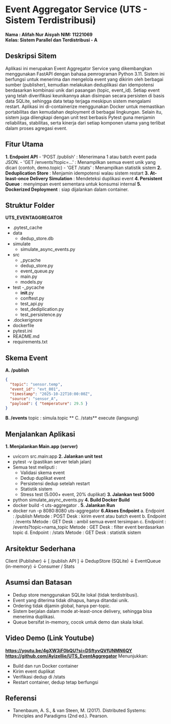 # Event Aggregator Service (UTS - Sistem Terdistribusi)


**Nama : Alifah Nur Aisyah**
**NIM: 11221069**  
**Kelas: Sistem Parallel dan Terdistribusi - A**

## Deskripsi Sitem
Aplikasi ini merupakan Event Aggregator Service yang dikembangkan menggunakan FastAPI dengan bahasa pemrograman Python 3.11. Sistem ini berfungsi untuk menerima dan mengelola event yang dikirim oleh berbagai sumber (publisher), kemudian melakukan deduplikasi dan idempotensi berdasarkan kombinasi unik dari pasangan (topic, event_id). Setiap event yang telah diverifikasi keunikannya akan disimpan secara persisten di basis data SQLite, sehingga data tetap terjaga meskipun sistem mengalami restart. Aplikasi ini di-containerize menggunakan Docker untuk memastikan portabilitas dan kemudahan deployment di berbagai lingkungan. Selain itu, sistem juga dilengkapi dengan unit test berbasis Pytest guna menjamin reliabilitas, stabilitas, serta kinerja dari setiap komponen utama yang terlibat dalam proses agregasi event.


## Fitur Utama 
**1. Endpoint API**
    - 'POST /publish' : Menerimana 1 atau batch event pada JSON.
    - 'GET /envents?topic=...' : Menampilkan semua event unik yang dicari (contoh, demo.topic)
    - 'GET /stats' : Menampilkan statistik sistem 
**2. Deduplication Store** : Menjamin idempotensi walau sistem restart
**3. At-least-once Delivery Simulation** : Mendeteksi duplikasi event
**4. Persistent Queue** :  menyimpan event sementara untuk konsumsi internal
**5. Dockerized Deployment** : siap dijalankan dalam container.


## Struktur Folder 
**UTS_EVENTAGGREGATOR**
- .pytest_cache
- data
    - dedup_store.db 
- simulate
    - simulate_async_events.py
- src
    - _pycache
    - dedup_store.py
    - event_queue.py
    - main.py
    - models.py
- test
    -_pycache 
    - __init__.py
    - conftest.py
    - test_api.py
    - test_dediplication.py
    - test_persistence.py
- .dockerignore
- dockerfile
- pytest.ini
- README.md
- requirements.txt


## Skema Event
**A. /publish**
```json
{
  "topic": "sensor.temp",
  "event_id": "evt_001",
  "timestamp": "2025-10-22T10:00:00Z",
  "source": "sensor_A",
  "payload": { "temperature": 29.5 }
}
```
**B. /events**
topic : simula.topic
** C. /stats**
execute (langsung)


## Menjalankan Aplikasi
**1. Menjalankan Main.app (server)**
- uvicorn src.main:app
**2. Jalankan unit test**
- pytest -v (pastikan server telah jalan)
- Semua test meliputi : 
    - Validasi skema event
    - Dedup duplikat event
    - Persistensi dedup setelah restart
    - Statistik sistem
    - Stress test (5.000+ event, 20% duplikat)
**3. Jalankan test 5000**
- python simulate_async_events.py 
**4. Build Docker Build**
- docker build -t uts-aggregator .
**5. Jalankan Run**
- docker run -p 8080:8080 uts-aggregator
**6.Akses Endpoint**
a. Endpoint : /publish
    Metode : POST
    Desk : kirim event atau batch event
b. Endpoint : /events
    Metode : GET
    Desk :  ambil semua event tersimpan
c. Endpoint : /events?topic=nama_topic
    Metode : GET
    Desk : filter event berdasarkan topic
d. Endpoint :  /stats
    Metode : GET
    Desk : statistik sistem


## Arsitektur Sederhana
Client (Publisher)
   ↓
[ /publish API ]
   ↓
DedupStore (SQLite)
   ↓
EventQueue (in-memory)
   ↓
Consumer / Stats

## Asumsi dan Batasan
- Dedup store menggunakan SQLite lokal (tidak terdistribusi).
- Event yang diterima tidak dihapus, hanya ditandai unik.
- Ordering tidak dijamin global, hanya per-topic.
- Sistem berjalan dalam mode at-least-once delivery, sehingga bisa menerima duplikasi.
- Queue bersifat in-memory, cocok untuk demo dan skala lokal.


## Video Demo (Link Youtube)
**https://youtu.be/4gXW3jF0bQU?si=DSftyvQVfUNMN6QY**
**https://github.com/Ayizellie/UTS_EventAggregator**
Menunjukkan:
- Build dan run Docker container
- Kirim event duplikat
- Verifikasi dedup di /stats
- Restart container, dedup tetap berfungsi

## Referensi
- Tanenbaum, A. S., & van Steen, M. (2017). Distributed Systems: Principles and Paradigms (2nd ed.). Pearson.